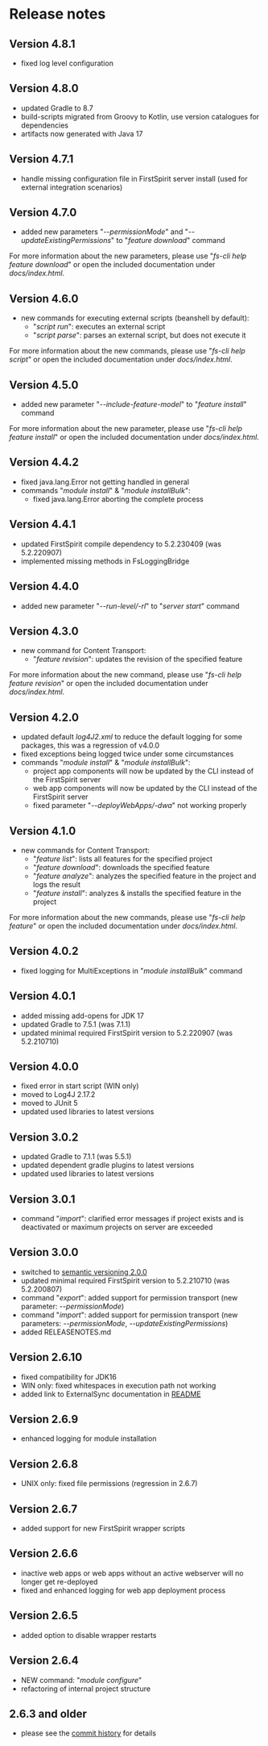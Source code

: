 # Release notes

## Version 4.8.1

* fixed log level configuration

## Version 4.8.0

* updated Gradle to 8.7
* build-scripts migrated from Groovy to Kotlin, use version catalogues for dependencies
* artifacts now generated with Java 17

## Version 4.7.1

* handle missing configuration file in FirstSpirit server install (used for external integration scenarios)

## Version 4.7.0

* added new parameters "*--permissionMode*" and "*--updateExistingPermissions*" to "*feature download*" command

For more information about the new parameters, please use "*fs-cli help feature download*" or open the included documentation under *docs/index.html*.

## Version 4.6.0

* new commands for executing external scripts (beanshell by default):
  * "*script run*": executes an external script
  * "*script parse*": parses an external script, but does not execute it

For more information about the new commands, please use "*fs-cli help script*" or open the included documentation under
*docs/index.html*.

## Version 4.5.0

* added new parameter "*--include-feature-model*" to "*feature install*" command

For more information about the new parameter, please use "*fs-cli help feature install*" or open the included
documentation under *docs/index.html*.

## Version 4.4.2

* fixed java.lang.Error not getting handled in general
* commands "*module install*" & "*module installBulk*":
  * fixed java.lang.Error aborting the complete process

## Version 4.4.1

* updated FirstSpirit compile dependency to 5.2.230409 (was 5.2.220907)
* implemented missing methods in FsLoggingBridge

## Version 4.4.0

* added new parameter "*--run-level/-rl*" to "*server start*" command

## Version 4.3.0

* new command for Content Transport:
  * "*feature revision*": updates the revision of the specified feature

For more information about the new command, please use "*fs-cli help feature revision*" or open the included
documentation under *docs/index.html*.

## Version 4.2.0

* updated default *log4J2.xml* to reduce the default logging for some packages, this was a regression of v4.0.0
* fixed exceptions being logged twice under some circumstances
* commands "*module install*" & "*module installBulk*":
  * project app components will now be updated by the CLI instead of the FirstSpirit server
  * web app components will now be updated by the CLI instead of the FirstSpirit server
  * fixed parameter "*--deployWebApps/-dwa*" not working properly

## Version 4.1.0

* new commands for Content Transport:
  * "*feature list*": lists all features for the specified project
  * "*feature download*": downloads the specified feature
  * "*feature analyze*": analyzes the specified feature in the project and logs the result
  * "*feature install*": analyzes & installs the specified feature in the project

For more information about the new commands, please use "*fs-cli help feature*" or open the included documentation under
*docs/index.html*.

## Version 4.0.2

* fixed logging for MultiExceptions in "*module installBulk*" command

## Version 4.0.1

* added missing add-opens for JDK 17
* updated Gradle to 7.5.1 (was 7.1.1)
* updated minimal required FirstSpirit version to 5.2.220907 (was 5.2.210710)

## Version 4.0.0

* fixed error in start script (WIN only)
* moved to Log4J 2.17.2
* moved to JUnit 5
* updated used libraries to latest versions

## Version 3.0.2

* updated Gradle to 7.1.1 (was 5.5.1)
* updated dependent gradle plugins to latest versions
* updated used libraries to latest versions

## Version 3.0.1

* command "*import*": clarified error messages if project exists and is deactivated or maximum projects on server are
  exceeded

## Version 3.0.0

* switched to [semantic versioning 2.0.0](https://semver.org/#semantic-versioning-200)
* updated minimal required FirstSpirit version to 5.2.210710 (was 5.2.200807)
* command "*export*": added support for permission transport (new parameter: *--permissionMode*)
* command "*import*": added support for permission transport (new parameters: *--permissionMode*,
  *--updateExistingPermissions*)
* added RELEASENOTES.md

## Version 2.6.10

* fixed compatibility for JDK16
* WIN only: fixed whitespaces in execution path not working
* added link to ExternalSync documentation in [README](README.md)

## Version 2.6.9

* enhanced logging for module installation

## Version 2.6.8

* UNIX only: fixed file permissions (regression in 2.6.7)

## Version 2.6.7

* added support for new FirstSpirit wrapper scripts

## Version 2.6.6

* inactive web apps or web apps without an active webserver will no longer get re-deployed
* fixed and enhanced logging for web app deployment process

## Version 2.6.5

* added option to disable wrapper restarts

## Version 2.6.4

* NEW command: "*module configure*"
* refactoring of internal project structure

## 2.6.3 and older

* please see the [commit history](https://github.com/e-Spirit/FSDevTools/commits/master) for details
